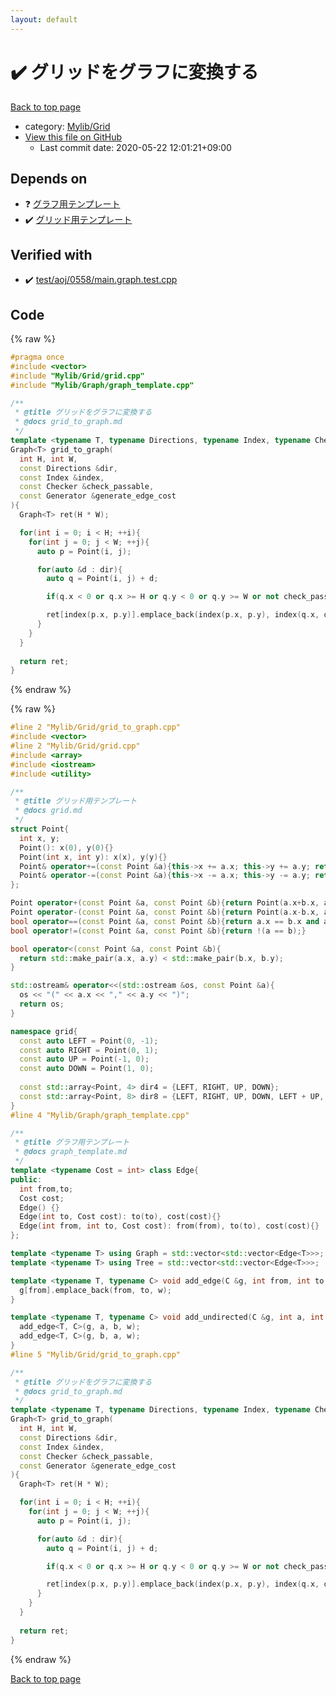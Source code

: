 ```yaml
---
layout: default
---
```


<!-- mathjax config similar to math.stackexchange -->
<script type="text/javascript" async
  src="https://cdnjs.cloudflare.com/ajax/libs/mathjax/2.7.5/MathJax.js?config=TeX-MML-AM_CHTML">
</script>
<script type="text/x-mathjax-config">
  MathJax.Hub.Config({
    TeX: { equationNumbers: { autoNumber: "AMS" }},
    tex2jax: {
      inlineMath: [ ['$','$'] ],
      processEscapes: true
    },
    "HTML-CSS": { matchFontHeight: false },
    displayAlign: "left",
    displayIndent: "2em"
  });
</script>

<script type="text/javascript" src="https://cdnjs.cloudflare.com/ajax/libs/jquery/3.4.1/jquery.min.js"></script>
<script src="https://cdn.jsdelivr.net/npm/jquery-balloon-js@1.1.2/jquery.balloon.min.js" integrity="sha256-ZEYs9VrgAeNuPvs15E39OsyOJaIkXEEt10fzxJ20+2I=" crossorigin="anonymous"></script>
<script type="text/javascript" src="../../../assets/js/copy-button.js"></script>
<link rel="stylesheet" href="../../../assets/css/copy-button.css" />


# :heavy_check_mark: グリッドをグラフに変換する

<a href="../../../index.html">Back to top page</a>

* category: <a href="../../../index.html#437b04c37f52e5b35f1d2c24c546c491">Mylib/Grid</a>
* <a href="{{ site.github.repository_url }}/blob/master/Mylib/Grid/grid_to_graph.cpp">View this file on GitHub</a>
    - Last commit date: 2020-05-22 12:01:21+09:00




## Depends on

* :question: <a href="../Graph/graph_template.cpp.html">グラフ用テンプレート</a>
* :heavy_check_mark: <a href="grid.cpp.html">グリッド用テンプレート</a>


## Verified with

* :heavy_check_mark: <a href="../../../verify/test/aoj/0558/main.graph.test.cpp.html">test/aoj/0558/main.graph.test.cpp</a>


## Code

<a id="unbundled"></a>
{% raw %}
```cpp
#pragma once
#include <vector>
#include "Mylib/Grid/grid.cpp"
#include "Mylib/Graph/graph_template.cpp"

/**
 * @title グリッドをグラフに変換する
 * @docs grid_to_graph.md
 */
template <typename T, typename Directions, typename Index, typename Checker, typename Generator>
Graph<T> grid_to_graph(
  int H, int W,
  const Directions &dir,
  const Index &index,
  const Checker &check_passable,
  const Generator &generate_edge_cost
){
  Graph<T> ret(H * W);

  for(int i = 0; i < H; ++i){
    for(int j = 0; j < W; ++j){
      auto p = Point(i, j);

      for(auto &d : dir){
        auto q = Point(i, j) + d;

        if(q.x < 0 or q.x >= H or q.y < 0 or q.y >= W or not check_passable(p, q)) continue;

        ret[index(p.x, p.y)].emplace_back(index(p.x, p.y), index(q.x, q.y), generate_edge_cost(p, q));
      }
    }
  }
  
  return ret;
}

```
{% endraw %}

<a id="bundled"></a>
{% raw %}
```cpp
#line 2 "Mylib/Grid/grid_to_graph.cpp"
#include <vector>
#line 2 "Mylib/Grid/grid.cpp"
#include <array>
#include <iostream>
#include <utility>

/**
 * @title グリッド用テンプレート
 * @docs grid.md
 */
struct Point{
  int x, y;
  Point(): x(0), y(0){}
  Point(int x, int y): x(x), y(y){}
  Point& operator+=(const Point &a){this->x += a.x; this->y += a.y; return *this;}
  Point& operator-=(const Point &a){this->x -= a.x; this->y -= a.y; return *this;}
};

Point operator+(const Point &a, const Point &b){return Point(a.x+b.x, a.y+b.y);}
Point operator-(const Point &a, const Point &b){return Point(a.x-b.x, a.y-b.y);}
bool operator==(const Point &a, const Point &b){return a.x == b.x and a.y == b.y;}
bool operator!=(const Point &a, const Point &b){return !(a == b);}

bool operator<(const Point &a, const Point &b){
  return std::make_pair(a.x, a.y) < std::make_pair(b.x, b.y);
}

std::ostream& operator<<(std::ostream &os, const Point &a){
  os << "(" << a.x << "," << a.y << ")";
  return os;
}

namespace grid{
  const auto LEFT = Point(0, -1);
  const auto RIGHT = Point(0, 1);
  const auto UP = Point(-1, 0);
  const auto DOWN = Point(1, 0);
  
  const std::array<Point, 4> dir4 = {LEFT, RIGHT, UP, DOWN};
  const std::array<Point, 8> dir8 = {LEFT, RIGHT, UP, DOWN, LEFT + UP, LEFT + DOWN, RIGHT + UP, RIGHT + DOWN};
}
#line 4 "Mylib/Graph/graph_template.cpp"

/**
 * @title グラフ用テンプレート
 * @docs graph_template.md
 */
template <typename Cost = int> class Edge{
public:
  int from,to;
  Cost cost;
  Edge() {}
  Edge(int to, Cost cost): to(to), cost(cost){}
  Edge(int from, int to, Cost cost): from(from), to(to), cost(cost){}
};

template <typename T> using Graph = std::vector<std::vector<Edge<T>>>;
template <typename T> using Tree = std::vector<std::vector<Edge<T>>>;

template <typename T, typename C> void add_edge(C &g, int from, int to, T w = 1){
  g[from].emplace_back(from, to, w);
}

template <typename T, typename C> void add_undirected(C &g, int a, int b, T w = 1){
  add_edge<T, C>(g, a, b, w);
  add_edge<T, C>(g, b, a, w);
}
#line 5 "Mylib/Grid/grid_to_graph.cpp"

/**
 * @title グリッドをグラフに変換する
 * @docs grid_to_graph.md
 */
template <typename T, typename Directions, typename Index, typename Checker, typename Generator>
Graph<T> grid_to_graph(
  int H, int W,
  const Directions &dir,
  const Index &index,
  const Checker &check_passable,
  const Generator &generate_edge_cost
){
  Graph<T> ret(H * W);

  for(int i = 0; i < H; ++i){
    for(int j = 0; j < W; ++j){
      auto p = Point(i, j);

      for(auto &d : dir){
        auto q = Point(i, j) + d;

        if(q.x < 0 or q.x >= H or q.y < 0 or q.y >= W or not check_passable(p, q)) continue;

        ret[index(p.x, p.y)].emplace_back(index(p.x, p.y), index(q.x, q.y), generate_edge_cost(p, q));
      }
    }
  }
  
  return ret;
}

```
{% endraw %}

<a href="../../../index.html">Back to top page</a>

